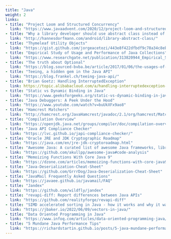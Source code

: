 ```yaml
---
title: "Java"
weight: 2
links:
- title: "Project Loom and Structured Concurrency"
  link: "https://www.javaadvent.com/2020/12/project-loom-and-structured-concurrency.html"
- title: "Why a library developer should use abstract class instead of interface"
  link: "http://hannesdorfmann.com/android/library-abstract-class/"
- title: "Thymeleaf Utility Objects"
  link: "https://gist.github.com/jorgeacetozi/443e8f422dfbdf9c78a34c8eb25d5693"
- title: "Empirical Study of Usage and Performance of Java Collections"
  link: "https://www.researchgate.net/publication/313820944_Empirical_Study_of_Usage_and_Performance_of_Java_Collections"
- title: "The truth about Optional"
  link: "https://blog.sourced-bvba.be/article/2017/01/06/the-usages-of-optional"
- title: "Teeing, a hidden gem in the Java API"
  link: "https://blog.frankel.ch/teeing-java-api/"
- title: "Brian Goetz: Handling InterruptedException"
  link: https://topic.alibabacloud.com/a/handling-interruptedexception-brian-goetz_8_8_31503524.html
- title: "Static vs Dynamic Binding in Java"
  link: "https://www.geeksforgeeks.org/static-vs-dynamic-binding-in-java/"
- title: "Java Debuggers: A Peek Under the Hood"
  link: "https://www.youtube.com/watch?v=buUkXFx9ao8"
- title: "Hamcrest Matchers"
  link: "http://hamcrest.org/JavaHamcrest/javadoc/2.1/org/hamcrest/Matchers.html"
- title: "Compilation Overview"
  link: "https://openjdk.java.net/groups/compiler/doc/compilation-overview/index.html"
- title: "Java API Compliance Checker"
  link: "https://lvc.github.io/japi-compliance-checker/"
- title: "Oracle JRE and JDK Cryptographic Roadmap"
  link: "https://java.com/en/jre-jdk-cryptoroadmap.html"
- title: "Awesome Java: A curated list of awesome Java frameworks, libraries and software."
  link: "https://github.com/akullpp/awesome-java#code-analysis"
- title: "Memoizing Functions With Core Java 9"
  link: "https://dzone.com/articles/memoizing-functions-with-core-java9"
- title: "Java-Deserialization-Cheat-Sheet"
  link: "https://github.com/GrrrDog/Java-Deserialization-Cheat-Sheet"
- title: "JavaMail Frequently Asked Questions"
  link: "https://javaee.github.io/javamail/FAQ"
- title: "Jandex"
  link: "https://github.com/wildfly/jandex"
- title: "revapi-diff: Report differences between Java APIs"
  link: "https://github.com/realityforge/revapi-diff"
- title: "SIMD accelerated sorting in Java - how it works and why it was 3x faster"
  link: "https://jbaker.io/2022/06/09/vectors-in-java/"
- title: "Data Oriented Programming in Java"
  link: "https://www.infoq.com/articles/data-oriented-programming-java/"
- title: "5 Mundane Java Performance Tips"
  link: "https://richardstartin.github.io/posts/5-java-mundane-performance-tricks"
---
```

